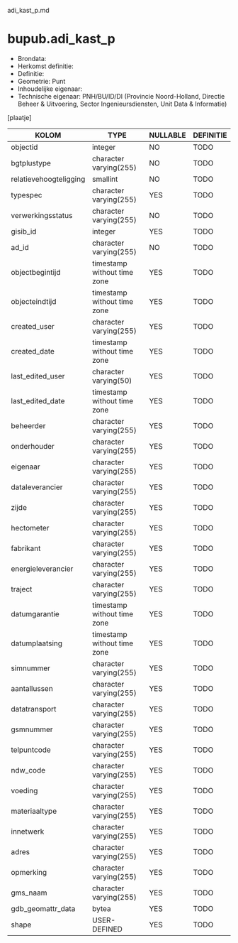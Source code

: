 adi_kast_p.md

# bupub.adi_kast_p


* Brondata: 
* Herkomst definitie: 
* Definitie: 
* Geometrie: Punt
* Inhoudelijke eigenaar: 
* Technische eigenaar: PNH/BU/ID/DI (Provincie Noord-Holland, Directie Beheer & Uitvoering, Sector Ingenieursdiensten, Unit Data & Informatie)

[plaatje]


|KOLOM                            |TYPE                       |NULLABLE|DEFINITIE|
|------                           |----                       |-----   |-----    |
|objectid                         |integer                    |NO      |TODO|
|bgtplustype                      |character varying(255)     |NO      |TODO|
|relatievehoogteligging           |smallint                   |NO      |TODO|
|typespec                         |character varying(255)     |YES     |TODO|
|verwerkingsstatus                |character varying(255)     |NO      |TODO|
|gisib_id                         |integer                    |YES     |TODO|
|ad_id                            |character varying(255)     |NO      |TODO|
|objectbegintijd                  |timestamp without time zone|YES     |TODO|
|objecteindtijd                   |timestamp without time zone|YES     |TODO|
|created_user                     |character varying(255)     |YES     |TODO|
|created_date                     |timestamp without time zone|YES     |TODO|
|last_edited_user                 |character varying(50)      |YES     |TODO|
|last_edited_date                 |timestamp without time zone|YES     |TODO|
|beheerder                        |character varying(255)     |YES     |TODO|
|onderhouder                      |character varying(255)     |YES     |TODO|
|eigenaar                         |character varying(255)     |YES     |TODO|
|dataleverancier                  |character varying(255)     |YES     |TODO|
|zijde                            |character varying(255)     |YES     |TODO|
|hectometer                       |character varying(255)     |YES     |TODO|
|fabrikant                        |character varying(255)     |YES     |TODO|
|energieleverancier               |character varying(255)     |YES     |TODO|
|traject                          |character varying(255)     |YES     |TODO|
|datumgarantie                    |timestamp without time zone|YES     |TODO|
|datumplaatsing                   |timestamp without time zone|YES     |TODO|
|simnummer                        |character varying(255)     |YES     |TODO|
|aantallussen                     |character varying(255)     |YES     |TODO|
|datatransport                    |character varying(255)     |YES     |TODO|
|gsmnummer                        |character varying(255)     |YES     |TODO|
|telpuntcode                      |character varying(255)     |YES     |TODO|
|ndw_code                         |character varying(255)     |YES     |TODO|
|voeding                          |character varying(255)     |YES     |TODO|
|materiaaltype                    |character varying(255)     |YES     |TODO|
|innetwerk                        |character varying(255)     |YES     |TODO|
|adres                            |character varying(255)     |YES     |TODO|
|opmerking                        |character varying(255)     |YES     |TODO|
|gms_naam                         |character varying(255)     |YES     |TODO|
|gdb_geomattr_data                |bytea                      |YES     |TODO|
|shape                            |USER-DEFINED               |YES     |TODO|
